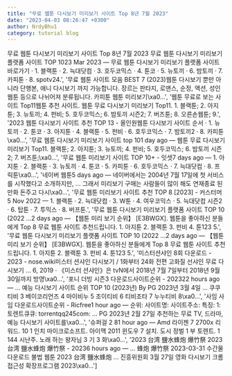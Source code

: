 ```yaml
---
title: "무료 웹툰 다시보기 미리보기 사이트 Top 8년 7월 2023"
date: "2023-04-03 08:26:47 +0300"
author: NrdyBhu1
category: tutorial blog
---
```

무료 웹툰 다시보기 미리보기 사이트 Top 8년 7월 2023
무료 웹툰 다시보기 미리보기 플랫폼 사이트 TOP 1023 Mar 2023 — 무료 웹툰 다시보기 미리보기 플랫폼 사이트 바로가기 · 1. 블랙툰 · 2. 늑대닷컴 · 3. 호두코믹스 · 4. 툰코 · 5. 뉴토끼 · 6. 밤토끼 · 7. 카피툰 · 8. spotv24.', '무료 웹툰 사이트 모음 BEST 7 (2023)웹툰 다시보기 뿐만 아니라 단행본, 애니 다시보기 까지 가능합니다. 장르는 판타지, 로맨스, 순정, 액션, 성인 웹툰 등으로 나뉘어져 분류됩니다. 카피툰 웹툰 미리보기\xa0...', '웹툰 무료로 보는 사이트 Top11웹툰 추천 사이트. 웹툰 무료 다시보기 미리보기 Top11. 1. 블랙툰; 2. 아지툰; 3. 뉴토끼; 4. 펀비; 5. 호두코믹스; 6. 밤토끼 시즌2; 7. 버즈툰; 8. 오른손웹툰; 9.', '2023 웹툰 다시보기 사이트 추천 TOP 13 - 올인원웹툰 다시보기 사이트 순서 · 1. 뉴토끼 · 2. 툰코 · 3. 아지툰 · 4. 블랙툰 · 5. 펀비 · 6. 호두코믹스 · 7. 밤토끼2 · 8. 카피툰\xa0...', '무료 웹툰 다시보기 미리보기 사이트 top 101 day ago — 웹툰 무료 다시보기 미리보기 Top11. 블랙툰; 2. 아지툰; 3. 뉴토끼; 4. 펀비; 5. 호두코믹스; 6. 밤토끼 시즌2; 7. 버즈툰;\xa0...', '무료 웹툰 미리보기 사이트 TOP 10+ - 잇셋7 days ago — 1. 아지툰 · 2. 블랙툰 · 3. 뉴토끼 · 4. 툰코 · 5. 카피툰 · 6. 호두코믹스 · 7. 늑대닷컴 · 8. 프릭툰\xa0...', '네이버 웹툰5 days ago — 네이버에서는 2004년 7월 17일에 첫 서비스를 시작했다고 소개하지만, ... 그래서 미리보기 구매는 사람들이 많이 해도 연재종료 된 만화 돈주고 다시\xa0...', '무료 웹툰 미리보기 사이트 추천 TOP 8 [2023] - 커스터머5 Nov 2022 — 1. 블랙툰 · 2. 늑대닷컴 · 3. W툰 · 4. 여우코믹스 · 5. 늑대닷컴 시즌2 · 6. 탑툰 · 7. 투믹스 · 8. 버프툰.', '무료 웹툰 다시보기 미리보기 플랫폼 사이트 TOP 10 (2022 ...2 days ago — 【웹툰 미리 보기 순위】 [E3BWGX]. 웹툰을 좋아하신 분들에게 Top 8 무료 웹툰 사이트 추천드립니다. 1. 아지툰 2. 블랙툰 3. 펀비 4. 툰123 5.', '무료 웹툰 다시보기 미리보기 플랫폼 사이트 TOP 10 (2022 ...2 days ago — 【웹툰 미리 보기 순위】 [E3BWGX]. 웹툰을 좋아하신 분들에게 Top 8 무료 웹툰 사이트 추천드립니다. 1. 아지툰 2. 블랙툰 3. 펀비 4. 툰123 5.', '미스터션샤인 8회 다운로드 - 2023 - nose.wiki미스터 션샤인 다시보기 / 1화부터 24화 전편 고화질 선샤인 무료 다시보기 ... 6, 2019 · 《미스터 션샤인》은 tvN에서 2018년 7월 7일부터 2018년 9월 30일까지 방영\xa0...', '포니 더빙 시즌3 다운로드사이트순위 - 202322 hours ago — ... 예능 다시보기 사이트 순위 TOP 10 (2023년) By PG 2023년 3월 4일 ... 쿠쿠티비 3 베이코리언즈 4 마이비누 5 조이티비 6 티비조타 7 누누티비 8\xa0...', '사임 사임 다운로드사이트순위 - Ricfree1 hour ago — 순위: 사이트명: 사이트주소: 특징: 1: 토렌트큐큐: torrentqq245com: ... PG 2023년 2월 27일 추천하는 무료 TV, 드라마, 예능 다시보기 사이트를\xa0...', '슈퍼걸 2 81 hour ago — Amd 라이젠 7 2700x 리워드. 10 1 인치 마이크로소프트. 아이맥 2011 윈도우 7 설치. 도시 정벌 1 부 토렌트. 1 144 시난주. 노래 하는 왕자님 3 기 3 화\xa0...', '2023 台湾 鹽水蜂炮 爆竹祭 2023 台湾 鹽水蜂炮 爆竹祭 - 20236 hours ago — ... 蜂炮 爆竹祭 2023-03-31 수간물 다운로드 불법 웹툰 2023 台湾 鹽水蜂炮 ... 진흥위원회 3월 27일 영화 다시보기 크롬 접근성 확장프로그램 2023\xa0...']